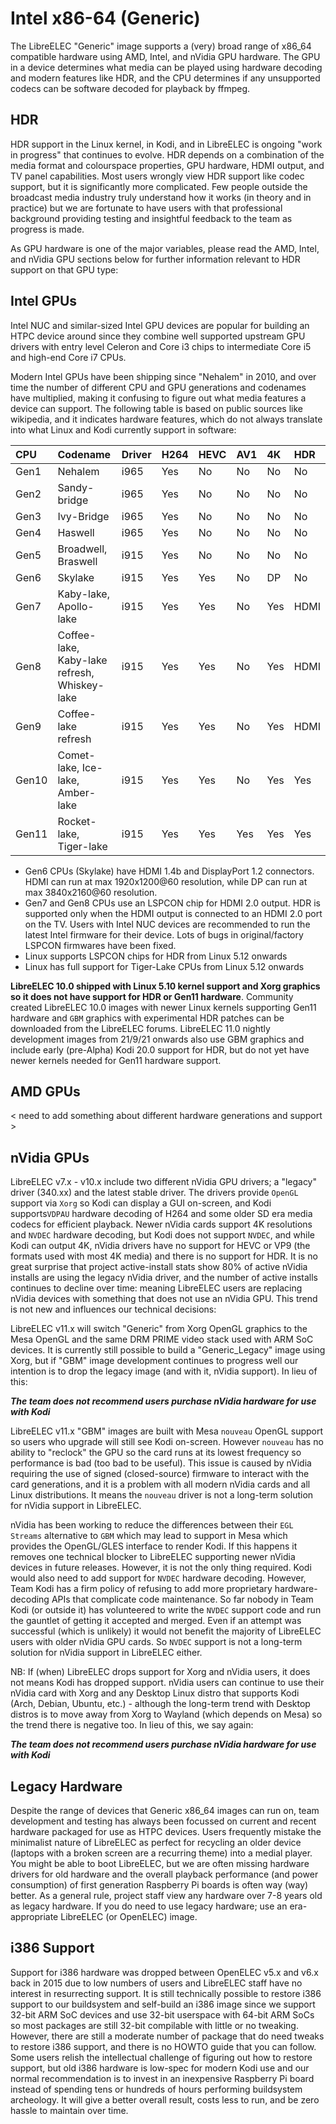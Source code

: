 # Intel x86-64 \(Generic\)

The LibreELEC "Generic" image supports a \(very\) broad range of x86\_64 compatible hardware using AMD, Intel, and nVidia GPU hardware. The GPU in a device determines what media can be played using hardware decoding and modern features like HDR, and the CPU determines if any unsupported codecs can be software decoded for playback by ffmpeg.

## HDR

HDR support in the Linux kernel, in Kodi, and in LibreELEC is ongoing "work in progress" that continues to evolve. HDR depends on a combination of the media format and colourspace properties, GPU hardware, HDMI output, and TV panel capabilities. Most users wrongly view HDR support like codec support, but it is significantly more complicated. Few people outside the broadcast media industry truly understand how it works \(in theory and in practice\) but we are fortunate to have users with that professional background providing testing and insightful feedback to the team as progress is made.

As GPU hardware is one of the major variables, please read the AMD, Intel, and nVidia GPU sections below for further information relevant to HDR support on that GPU type:

## Intel GPUs

Intel NUC and similar-sized Intel GPU devices are popular for building an HTPC device around since they combine well supported upstream GPU drivers with entry level Celeron and Core i3 chips to intermediate Core i5 and high-end Core i7 CPUs.

Modern Intel GPUs have been shipping since "Nehalem" in 2010, and over time the number of different CPU and GPU generations and codenames have multiplied, making it confusing to figure out what media features a device can support. The following table is based on public sources like wikipedia, and it indicates hardware features, which do not always translate into what Linux and Kodi currently support in software:

| CPU | Codename | Driver | H264 | HEVC | AV1 | 4K | HDR |
| :--- | :--- | :--- | :--- | :--- | :--- | :--- | :--- |
| Gen1 | Nehalem | i965 | Yes | No | No | No | No |
| Gen2 | Sandy-bridge | i965 | Yes | No | No | No | No |
| Gen3 | Ivy-Bridge | i965 | Yes | No | No | No | No |
| Gen4 | Haswell | i965 | Yes | No | No | No | No |
| Gen5 | Broadwell, Braswell | i915 | Yes | No | No | No | No |
| Gen6 | Skylake | i915 | Yes | Yes | No | DP | No |
| Gen7 | Kaby-lake, Apollo-lake  | i915 | Yes | Yes | No | Yes | HDMI |
| Gen8 | Coffee-lake, Kaby-lake refresh, Whiskey-lake | i915 | Yes | Yes | No | Yes | HDMI |
| Gen9 | Coffee-lake refresh | i915 | Yes | Yes | No | Yes | HDMI |
| Gen10 | Comet-lake, Ice-lake, Amber-lake | i915 | Yes | Yes | No | Yes | Yes |
| Gen11 | Rocket-lake, Tiger-lake | i915 | Yes | Yes | Yes | Yes | Yes |

* Gen6 CPUs \(Skylake\) have HDMI 1.4b and DisplayPort 1.2 connectors. HDMI can run at max 1920x1200@60 resolution, while DP can run at max 3840x2160@60 resolution.
* Gen7 and Gen8 CPUs use an LSPCON chip for HDMI 2.0 output. HDR is supported only when the HDMI output is connected to an HDMI 2.0 port on the TV. Users with Intel NUC devices are recommended to run the latest Intel firmware for their device. Lots of bugs in original/factory LSPCON firmwares have been fixed.
* Linux supports LSPCON chips for HDR from Linux 5.12 onwards
* Linux has full support for Tiger-Lake CPUs from Linux 5.12 onwards

**LibreELEC 10.0 shipped with Linux 5.10 kernel support and Xorg graphics so it does not have support for HDR or Gen11 hardware**. Community created LibreELEC 10.0 images with newer Linux kernels supporting Gen11 hardware and `GBM` graphics with experimental HDR patches can be downloaded from the LibreELEC forums. LibreELEC 11.0 nightly development images from 21/9/21 onwards also use GBM graphics and include early \(pre-Alpha\) Kodi 20.0 support for HDR, but do not yet have newer kernels needed for Gen11 hardware support.

## AMD GPUs

&lt; need to add something about different hardware generations and support &gt;

## nVidia GPUs

LibreELEC v7.x - v10.x include two different nVidia GPU drivers; a "legacy" driver \(340.xx\) and the latest stable driver. The drivers provide `OpenGL` support via `Xorg` so Kodi can display a GUI on-screen, and Kodi supports`VDPAU` hardware decoding of H264 and some older SD era media codecs for efficient playback. Newer nVidia cards support 4K resolutions and `NVDEC` hardware decoding, but Kodi does not support `NVDEC`, and while Kodi can output 4K, nVidia drivers have no support for HEVC or VP9 \(the formats used with most 4K media\) and there is no support for HDR. It is no great surprise that project active-install stats show 80% of active nVidia installs are using the legacy nVidia driver, and the number of active installs continues to decline over time: meaning LibreELEC users are replacing nVidia devices with something that does not use an nVidia GPU. This trend is not new and influences our technical decisions:

LibreELEC v11.x will switch "Generic" from Xorg OpenGL graphics to the Mesa OpenGL and the same DRM PRIME video stack used with ARM SoC devices. It is currently still possible to build a "Generic\_Legacy" image using Xorg, but if "GBM" image development continues to progress well our intention is to drop the legacy image \(and with it, nVidia support\). In lieu of this:

_**The team does not recommend users purchase nVidia hardware for use with Kodi**_

LibreELEC v11.x "GBM" images are built with Mesa `nouveau` OpenGL support so users who upgrade will still see Kodi on-screen. However `nouveau` has no ability to "reclock" the GPU so the card runs at its lowest frequency so performance is bad \(too bad to be useful\). This issue is caused by nVidia requiring the use of signed \(closed-source\) firmware to interact with the card generations, and it is a problem with all modern nVidia cards and all Linux distributions. It means the `nouveau` driver is not a long-term solution for nVidia support in LibreELEC.

nVidia has been working to reduce the differences between their `EGL Streams` alternative to `GBM` which may lead to support in Mesa which provides the OpenGL/GLES interface to render Kodi. If this happens it removes one technical blocker to LibreELEC supporting newer nVidia devices in future releases. However, it is not the only thing required. Kodi would also need to add support for `NVDEC` hardware decoding. However, Team Kodi has a firm policy of refusing to add more proprietary hardware-decoding APIs that complicate code maintenance. So far nobody in Team Kodi \(or outside it\) has volunteered to write the `NVDEC` support code and run the gauntlet of getting it accepted and merged. Even if an attempt was successful \(which is unlikely\) it would not benefit the majority of LibreELEC users with older nVidia GPU cards. So `NVDEC` support is not a long-term solution for nVidia support in LibreELEC either.

NB: If \(when\) LibreELEC drops support for Xorg and nVidia users, it does not means Kodi has dropped support. nVidia users can continue to use their nVidia card with Xorg and any Desktop Linux distro that supports Kodi \(Arch, Debian, Ubuntu, etc.\) - although the long-term trend with Desktop distros is to move away from Xorg to Wayland \(which depends on Mesa\) so the trend there is negative too. In lieu of this, we say again:

_**The team does not recommend users purchase nVidia hardware for use with Kodi**_

## Legacy Hardware

Despite the range of devices that Generic x86\_64 images can run on, team development and testing has always been focussed on current and recent hardware packaged for use as HTPC devices. Users frequently mistake the minimalist nature of LibreELEC as perfect for recycling an older device \(laptops with a broken screen are a recurring theme\) into a medial player. You might be able to boot LibreELEC, but we are often missing hardware drivers for old hardware and the overall playback performance \(and power consumption\) of first generation Raspberry Pi boards is often way \(way\) better. As a general rule, project staff view any hardware over 7-8 years old as legacy hardware. If you do need to use legacy hardware; use an era-appropriate LibreELEC \(or OpenELEC\) image.

## i386 Support

Support for i386 hardware was dropped between OpenELEC v5.x and v6.x back in 2015 due to low numbers of users and LibreELEC staff have no interest in resurrecting support. It is still technically possible to restore i386 support to our buildsystem and self-build an i386 image since we support 32-bit ARM SoC devices and use 32-bit userspace with 64-bit ARM SoCs so most packages are still 32-bit compilable with little or no tweaking. However, there are still a moderate number of package that do need tweaks to restore i386 support, and there is no HOWTO guide that you can follow. Some users relish the intellectual challenge of figuring out how to restore support, but old i386 hardware is low-spec for modern Kodi use and our normal recommendation is to invest in an inexpensive Raspberry Pi board instead of spending tens or hundreds of hours performing buildsystem archeology. It will give a better overall result, costs less to run, and be zero hassle to maintain over time.

